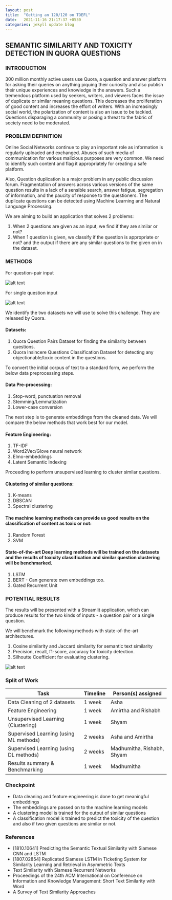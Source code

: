 ```yaml
---
layout: post
title:  "Getting an 120/120 on TOEFL"
date:   2021-11-16 21:17:37 +0530
categories: jekyll update blog
---
```

## SEMANTIC SIMILARITY AND TOXICITY DETECTION IN QUORA QUESTIONS


### INTRODUCTION

300 million monthly active users use Quora, a question and answer platform for asking their queries on anything piquing their curiosity and also publish their unique experiences and knowledge in the answers. Such a tremendous platform used by seekers, writers, and viewers faces the issue of duplicate or similar meaning questions. This decreases the proliferation of good content and increases the effort of writers. With an increasingly social world, the polarization of content is also an issue to be tackled. Questions disparaging a community or posing a threat to the fabric of society need to be moderated. 

### PROBLEM DEFINITION
Online Social Networks continue to play an important role as information is regularly uploaded and exchanged. Abuses of such media of communication for various malicious purposes are very common. We need to identify such content and flag it appropriately for creating a safe platform.

Also, Question duplication is a major problem in any public discussion forum. Fragmentation of answers across various versions of the same question results in a lack of a sensible search, answer fatigue, segregation of information, and the paucity of response to the questioners. The duplicate questions can be detected using Machine Learning and Natural Language Processing. 

We are aiming to build an application that solves 2 problems: 
1. When 2 questions are given as an input, we find if they are similar or not?
2. When 1 question is given, we classify if the question is appropriate or not? and the output if there are any similar questions to the given on in the dataset.

### METHODS

For question-pair input

![alt text](./img_method_1.png)

For single question input

![alt text](./img_method_2.png)

We identify the two datasets we will use to solve this challenge. They are released by Quora.
#### Datasets:
1. Quora Question Pairs Dataset for finding the similarity between questions.
2. Quora Insincere Questions Classification Dataset for detecting any objectionable/toxic content in the questions.

To convert the initial corpus of text to a standard form, we perform the below data preprocessing steps. 
#### Data Pre-processing:
1. Stop-word, punctuation removal
2. Stemming/Lemmatization
3. Lower-case conversion

The next step is to generate embeddings from the cleaned data. We will compare the below methods that work best for our model.
#### Feature Engineering:
1. TF-IDF
2. Word2Vec/Glove neural network
3. Elmo-embeddings
4. Latent Semantic Indexing

Proceeding to perform unsupervised learning to cluster similar questions.
#### Clustering of similar questions:
1. K-means
2. DBSCAN
3. Spectral clustering

#### The machine learning methods can provide us good results on the classification of content as toxic or not:
1. Random Forest
2. SVM

#### State-of-the-art Deep learning methods will be trained on the datasets and the results of toxicity classification and similar question clustering will be benchmarked.
1. LSTM
2. BERT - Can generate own embeddings too.
3. Gated Recurrent Unit



### POTENTIAL RESULTS

The results will be presented with a Streamlit application, which can produce results for the two kinds of inputs - a question pair or a single question.

We will benchmark the following methods with state-of-the-art architectures.
1. Cosine similarity and Jaccard similarity for semantic text similarity
2. Precision, recall, f1-score, accuracy for toxicity detection.
3. Silhoutte Coefficient for evaluating clustering.


![alt text](./img_results_small.png)
### Split of Work


| Task | Timeline | Person(s) assigned |
| ------------ | ------------- | ------------ |
| Data Cleaning of 2 datasets | 1 week | Asha |
| Feature Engineering | 1 week |Amirtha and Rishabh |
| Unsupervised Learning (Clustering) | 1 week | Shyam |
| Supervised Learning (using ML methods) | 2 weeks | Asha and Amirtha |
| Supervised Learning (using DL methods) | 2 weeks | Madhumitha, Rishabh, Shyam |
| Results summary & Benchmarking | 1 week | Madhumitha |

### Checkpoint
- Data cleaning and feature engineering is done to get meaningful embeddings
- The embeddings are passed on to the machine learning models
- A clustering model is trained for the output of similar questions
- A classification model is trained to predict the toxicity of the question and also if two given questions are similar or not.


### References
- [1810.10641] Predicting the Semantic Textual Similarity with Siamese CNN and LSTM
- [1807.02854] Replicated Siamese LSTM in Ticketing System for Similarity Learning and Retrieval in Asymmetric Texts
-  Text Similarity with Siamese Recurrent Networks
- Proceedings of the 24th ACM International on Conference on Information and Knowledge Management: Short Text Similarity with Word
- A Survey of Text Similarity Approaches

